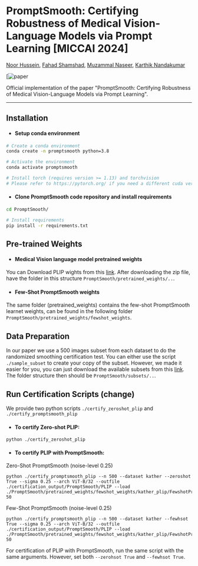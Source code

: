 #  PromptSmooth: Certifying Robustness of Medical Vision-Language Models via Prompt Learning [MICCAI 2024]
[Noor Hussein](https://ae.linkedin.com/in/noor-hussein-67566a183), [Fahad Shamshad](https://fahadshamshad.github.io/), [Muzammal Naseer](https://muzammal-naseer.com/), [Karthik Nandakumar](https://www.sprintai.org/nkarthik)

[![paper](-)

Official implementation of the paper "PromptSmooth: Certifying Robustness of Medical Vision-Language Models via Prompt Learning".

<hr>

## Installation
* #### Setup conda environment
```bash
# Create a conda environment
conda create -n promptsmooth python=3.8

# Activate the environment
conda activate promptsmooth

# Install torch (requires version >= 1.13) and torchvision
# Please refer to https://pytorch.org/ if you need a different cuda version
```
* #### Clone PromptSmooth code repository and install requirements
```bash
cd PromptSmooth/

# Install requirements
pip install -r requirements.txt
```

## Pre-trained Weights
* #### Medical Vision language model pretrained weights		
You can Download PLIP wights from this [link](https://drive.google.com/file/d/1zwreSf0IYuTNJoLVymXJCEGWeEKUiWmi/view?usp=sharing). After downloading the zip file, have the folder in this structure `PromptSmooth/pretrained_weights/..`.
* #### Few-Shot PromptSmooth weights
The same folder (pretrained_weights) contains the few-shot PromptSmooth learnet weights, can be found in the following folder `PromptSmooth/pretrained_weights/fewshot_weights`.

## Data Preparation
In our paper we use a 500 images subset from each dataset to do the randomized smoothing certification test. You can either use the script `./sample_subset` to create your copy of the subset. However, we made it easier for you, you can just download the available subsets from this [link](https://drive.google.com/file/d/19BSLq5PHFhWhM90mU1-jHpVGId4HS6d3/view?usp=sharing). The folder structure then should be `PromptSmooth/subsets/..`.

## Run Certification Scripts (change)
We provide two python scripts `./certify_zeroshot_plip` and `./certify_promptsmooth_plip`

* #### To certify Zero-shot PLIP:
```
python ./certify_zeroshot_plip 
```
* #### To certify PLIP with PromptSmooth:

Zero-Shot PromptSmooth (noise-level 0.25)
```
python ./certify_promptsmooth_plip --n 500 --dataset kather --zeroshot True --sigma 0.25 --arch ViT-B/32 --outfile ./certification_output/PromptSmooth/PLIP --load ./PromptSmooth/pretrained_weights/fewshot_weights/kather_plip/FewshotPromptSmooth/vit_b32_ep50_16shots/nctx5_cscFalse_ctpend/seed1/prompt_learner/model.pth.tar-50
```
Few-Shot PromptSmooth (noise-level 0.25)
```
python ./certify_promptsmooth_plip --n 500 --dataset kather --fewhsot True --sigma 0.25 --arch ViT-B/32 --outfile ./certification_output/PromptSmooth/PLIP --load ./PromptSmooth/pretrained_weights/fewshot_weights/kather_plip/FewshotPromptSmooth/vit_b32_ep50_16shots/nctx5_cscFalse_ctpend/seed1/prompt_learner/model.pth.tar-50
```
For certification of PLIP with PromptSmooth, run the same script with the same arguments. However, set both `--zerohsot True` and `--fewhsot True`.

